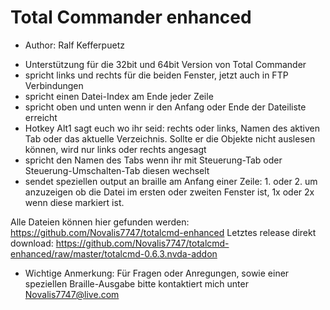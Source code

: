 # Total Commander enhanced #

* Author: Ralf Kefferpuetz

- Unterstützung für die 32bit und 64bit Version von Total Commander
- spricht links und rechts für die beiden Fenster, jetzt auch in FTP Verbindungen
- spricht einen Datei-Index am Ende jeder Zeile
- spricht oben und unten wenn ir den Anfang oder Ende der Dateiliste erreicht
- Hotkey Alt1 sagt euch wo ihr seid: rechts oder links, Namen des aktiven Tab oder das aktuelle Verzeichnis. Sollte er die Objekte nicht auslesen können, wird nur links oder rechts angesagt
- spricht den Namen des Tabs wenn ihr mit Steuerung-Tab oder Steuerung-Umschalten-Tab diesen wechselt
- sendet speziellen output an braille am Anfang einer Zeile: 1. oder 2. um anzuzeigen ob die Datei im ersten oder zweiten Fenster ist, 1x oder 2x wenn diese markiert ist.

Alle Dateien können hier gefunden werden:
https://github.com/Novalis7747/totalcmd-enhanced
Letztes release direkt download:
https://github.com/Novalis7747/totalcmd-enhanced/raw/master/totalcmd-0.6.3.nvda-addon

* Wichtige Anmerkung: Für Fragen oder Anregungen, sowie einer speziellen Braille-Ausgabe bitte kontaktiert mich unter Novalis7747@live.com
